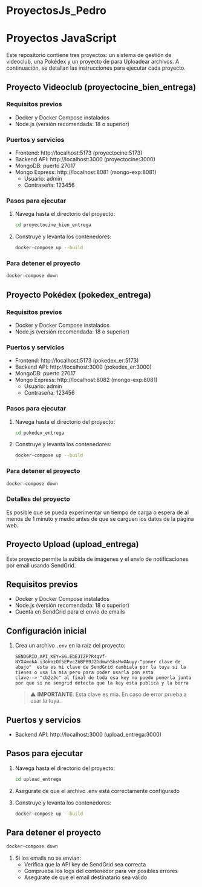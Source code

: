# ProyectosJs_Pedro

# Proyectos JavaScript

Este repositorio contiene tres proyectos: un sistema de gestión de videoclub, una Pokédex y un proyecto de para Uploadear archivos. A continuación, se detallan las instrucciones para ejecutar cada proyecto.

## Proyecto Videoclub (proyectocine_bien_entrega)

### Requisitos previos
- Docker y Docker Compose instalados
- Node.js (versión recomendada: 18 o superior)

### Puertos y servicios
- Frontend: http://localhost:5173 (proyectocine:5173)
- Backend API: http://localhost:3000 (proyectocine:3000)
- MongoDB: puerto 27017
- Mongo Express: http://localhost:8081 (mongo-exp:8081)
  - Usuario: admin
  - Contraseña: 123456

### Pasos para ejecutar
1. Navega hasta el directorio del proyecto:
   ```bash
   cd proyectocine_bien_entrega
   ```

2. Construye y levanta los contenedores:
   ```bash
   docker-compose up --build
   ```

### Para detener el proyecto
```bash
docker-compose down
```


## Proyecto Pokédex (pokedex_entrega)

### Requisitos previos
- Docker y Docker Compose instalados
- Node.js (versión recomendada: 18 o superior)

### Puertos y servicios
- Frontend: http://localhost:5173 (pokedex_er:5173)
- Backend API: http://localhost:3000 (pokedex_er:3000)
- MongoDB: puerto 27017
- Mongo Express: http://localhost:8082 (mongo-exp:8081)
  - Usuario: admin
  - Contraseña: 123456

### Pasos para ejecutar
1. Navega hasta el directorio del proyecto:
   ```bash
   cd pokedex_entrega
   ```

2. Construye y levanta los contenedores:
   ```bash
   docker-compose up --build
   ```

### Para detener el proyecto
```bash
docker-compose down
```
### Detalles del proyecto
Es posible que se pueda experimentar un tiempo de carga o espera de al menos de 1 minuto y medio antes de que se carguen los datos de la página web.



## Proyecto Upload  (upload_entrega)

Este proyecto permite la subida de imágenes y el envío de notificaciones por email usando SendGrid.

## Requisitos previos
- Docker y Docker Compose instalados
- Node.js (versión recomendada: 18 o superior)
- Cuenta en SendGrid para el envío de emails

## Configuración inicial

1. Crea un archivo `.env` en la raíz del proyecto:
   ```env
   SENDGRID_API_KEY=SG.EbEJIZP7R4qVf-NYX4mokA.i3okozOf5EPvc2bBPB9JZGdmwhSbsHwUAuyy-"poner clave de abajo"  esta es mi clave de SendGrid cambiala por la tuya si la tienes o usa la mia pero para poder usarla pon esta 
   clave--> "cb2zJc" al final de toda esa key no puedo ponerla junta por que si no sengrid detecta que la key esta publica y la borra
   ```

   > ⚠️ **IMPORTANTE**: Esta clave es mia. En caso de error prueba a usar la tuya.

## Puertos y servicios
- Backend API: http://localhost:3000 (upload_entrega:3000)

## Pasos para ejecutar

1. Navega hasta el directorio del proyecto:
   ```bash
   cd upload_entrega
   ```

2. Asegúrate de que el archivo .env está correctamente configurado

3. Construye y levanta los contenedores:
   ```bash
   docker-compose up --build
   ```

## Para detener el proyecto
```bash
docker-compose down
```

1. Si los emails no se envían:
   - Verifica que la API key de SendGrid sea correcta
   - Comprueba los logs del contenedor para ver posibles errores
   - Asegúrate de que el email destinatario sea válido


